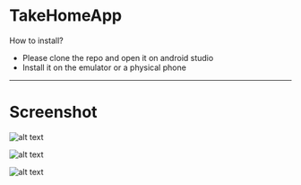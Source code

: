 # TakeHomeApp
How to install? 
- Please clone the repo and open it on android studio 
- Install it on the emulator or a physical phone 

---
# Screenshot 

![alt text](https://github.com/makkhay/TakeHomeApp/blob/master/Screenshot_20171207-130234.png)

![alt text](https://github.com/makkhay/TakeHomeApp/blob/master/Screenshot_20171207-130240.png)

![alt text](https://github.com/makkhay/TakeHomeApp/blob/master/Screenshot_20171207-130313.png)


